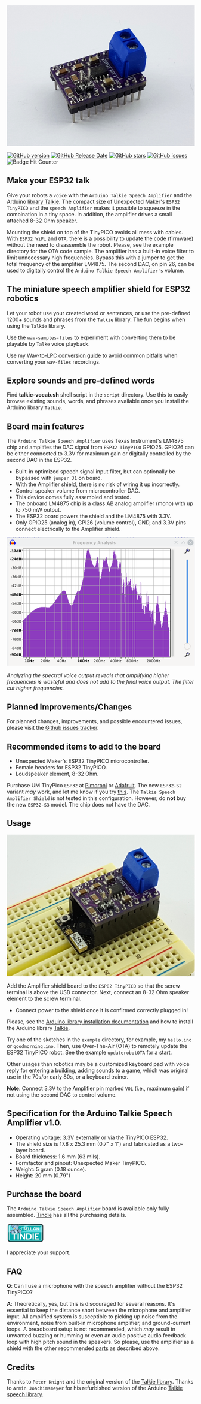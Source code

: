 ![audio-shield](./images/3d-view-audio-lm4875.jpg)

[![GitHub version](https://img.shields.io/github/release/berrak/Arduino-Talkie-Speech-Amplifier.svg?logo=github&logoColor=ffffff)](https://github.com/berrak/Arduino-Talkie-Speech-Amplifier/releases/latest)
[![GitHub Release Date](https://img.shields.io/github/release-date/berrak/Arduino-Talkie-Speech-Amplifier.svg?logo=github&logoColor=ffffff)](https://github.com/berrak/Arduino-Talkie-Speech-Amplifier/releases/latest)
[![GitHub stars](https://img.shields.io/github/stars/berrak/Arduino-Talkie-Speech-Amplifier.svg?logo=github&logoColor=ffffff)](https://github.com/berrak/Arduino-Talkie-Speech-Amplifier/stargazers)
[![GitHub issues](https://img.shields.io/github/issues/berrak/Arduino-Talkie-Speech-Amplifier.svg?logo=github&logoColor=ffffff)](https://github.com/berrak/Arduino-Talkie-Speech-Amplifier/issues)
![Badge Hit Counter](https://visitor-badge.laobi.icu/badge?page_id=berrak_Arduino-Talkie-Speech-Amplifier)

## Make your ESP32 talk

Give your robots a `voice` with the `Arduino Talkie Speech Amplifier` and the Arduino [library Talkie](https://github.com/ArminJo/Talkie). The compact size of Unexpected Maker's `ESP32 TinyPICO` and the `speech Amplifier` makes it possible to squeeze in the combination in a tiny space. In addition, the amplifier drives a small attached 8-32 Ohm speaker. 

Mounting the shield on top of the TinyPICO avoids all mess with cables.
With `ESP32 WiFi` and `OTA`, there is a possibility to update the code (firmware) without the need to disassemble the robot. Please, see the example directory for the OTA code sample. The amplifier has a built-in voice filter to limit unnecessary high frequencies. Bypass this with a jumper to get the total frequency of the amplifier LM4875. The second DAC, on pin 26, can be used to digitally control the `Arduino Talkie Speech Amplifier's` volume.

## The miniature speech amplifier shield for ESP32 robotics

Let your robot use your created word or sentences, or use the pre-defined 1200+ sounds and phrases from the `Talkie` library. The fun begins when using the `Talkie` library.

Use the `wav-samples-files` to experiment with converting them to be playable by `Talke` voice playback.

Use my [Wav-to-LPC conversion guide](https://github.com/berrak/wav-files-to-arduino-talkie-lpc) to avoid common pitfalls when converting your `wav-files` recordings.

## Explore sounds and pre-defined words

Find **talkie-vocab.sh** shell script in the `script` directory. Use this to easily browse existing sounds, words, and phrases available once you install the Arduino library `Talkie`.

## Board main features

The `Arduino Talkie Speech Amplifier` uses Texas Instrument's LM4875 chip and amplifies the DAC signal from `ESP32 TinyPICO` GPIO25. GPIO26 can be either connected to 3.3V for maximum gain or digitally controlled by the second DAC in the ESP32.

- Built-in optimized speech signal input filter, but can optionally be bypassed with `jumper J1` on board.
- With the Amplifier shield, there is no risk of wiring it up incorrectly.
- Control speaker volume from microcontroller DAC.
- This device comes fully assembled and tested.
- The onboard LM4875 chip is a class AB analog amplifier (mono) with up to 750 mW output.
- The ESP32 board powers the shield and the LM4875 with 3.3V.
- Only GPIO25 (analog in), GPI26 (volume control), GND, and 3.3V pins connect electrically to the Amplifier shield.

![voice-spectrum](./images/voice-spectrum.png)

*Analyzing the spectral voice output reveals that amplifying higher frequencies is
wasteful and does not add to the final voice output. The filter cut higher frequencies.*

## Planned Improvements/Changes

For planned changes, improvements, and possible encountered issues, please visit the [Github issues tracker](https://github.com/berrak/Arduino-Talkie-Speech-Amplifier/issues).

## Recommended items to add to the board

- Unexpected Maker's ESP32 TinyPICO microcontroller.
- Female headers for ESP32 TinyPICO.
- Loudspeaker element, 8-32 Ohm.

Purchase UM TinyPico `ESP32` at [Pimoroni](https://shop.pimoroni.com/products/tinypico-v2?variant=39285089534035) or [Adafruit](https://www.adafruit.com/?q=TinyPico+ESP32&sort=BestMatch). The new `ESP32-S2` variant *may* work, and let me know if you try [this](https://www.adafruit.com/product/5029). The `Talkie Speech Amplifier Shield` is not tested in this configuration. However, do **not** buy the new `ESP32-S3` model. The chip does not have the DAC.

## Usage

![amplifier-shield](./images/3d-view-audio-shield-v2.jpg)

Add the Amplifier shield board to the `ESP82 TinyPICO` so that the screw terminal is above the USB connector. Next, connect an 8-32 Ohm speaker element to the screw terminal.

- Connect power to the shield once it is confirmed correctly plugged in! 

Please, see the [Arduino library installation documentation](https://docs.arduino.cc/software/ide-v1/tutorials/installing-libraries) and how to install the Arduino library [Talkie](https://github.com/ArminJo/Talkie/).

Try one of the sketches in the `example` directory, for example, my `hello.ino` or `goodmorning.ino`. Then, use Over-The-Air (OTA) to remotely update the ESP32 TinyPICO robot. See the example `updaterobotOTA` for a start.

Other usages than robotics may be a customized keyboard pad with voice reply for entering a building, adding sounds to a game, which was original use in the 70s/or early 80s, or a keyboard trainer.

**Note**: Connect 3.3V to the Amplifier pin marked `VOL` (i.e., maximum gain) if not using the second DAC to control volume.

## Specification for the Arduino Talkie Speech Amplifier v1.0.

* Operating voltage: 3.3V externally or via the TinyPICO ESP32.
* The shield size is 17.8 x 25.3 mm (0.7" x 1") and fabricated as a two-layer board.
* Board thickness: 1.6 mm (63 mils).
* Formfactor and pinout: Unexpected Maker TinyPICO.
* Weight: 5 gram (0.18 ounce).
* Height: 20 mm (0.79")

## Purchase the board

The `Arduino Talkie Speech Amplifier` board is available only fully assembled. [Tindie](https://www.tindie.com/products/28296/) has all the purchasing details.

[![Tindie](./images/tindie-small.png)](https://www.tindie.com/products/28296/)

I appreciate your support.

## FAQ

**Q**: Can I use a microphone with the speech amplifier without the ESP32 TinyPICO?

**A**: Theoretically, yes, but this is discouraged for several reasons. It's essential to keep the distance short between the microphone and amplifier input. All amplified system is susceptible to picking up noise from the environment, noise from built-in microphone amplifier, and ground-current loops. A breadboard setup is not recommended, which *may* result in unwanted buzzing or humming or even an audio positive audio feedback loop with high pitch sound in the speakers. So please, use the amplifier as a shield with the other recommended [parts](https://github.com/berrak/Arduino-Talkie-Speech-Amplifier#recommended-items-to-add-to-the-board) as described above.  

## Credits

Thanks to `Peter Knight` and the original version of the [Talkie library](https://github.com/going-digital/Talkie).
Thanks to `Armin Joachimsmeyer` for his refurbished version of the Arduino [Talkie speech library](https://github.com/ArminJo/Talkie).


